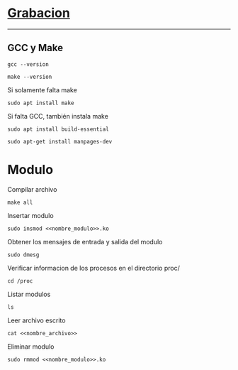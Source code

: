 # [Grabacion](https://drive.google.com/file/d/1S1x0mSBNz9OT6xKPe26bjg6abzsl7gmj/view?usp=sharing)

-----------

## GCC y Make

```
gcc --version

make --version
```

Si solamente falta make
```
sudo apt install make
```

Si falta GCC, también instala make
```
sudo apt install build-essential

sudo apt-get install manpages-dev
```

# Modulo

Compilar archivo
```
make all
```

Insertar modulo
```
sudo insmod <<nombre_modulo>>.ko
```

Obtener los mensajes de entrada y salida del modulo
```
sudo dmesg
```

Verificar informacion de los procesos en el directorio proc/
```
cd /proc
```

Listar modulos
```
ls
```

Leer archivo escrito
```
cat <<nombre_archivo>>
```

Eliminar modulo
```
sudo rmmod <<nombre_modulo>>.ko
```


